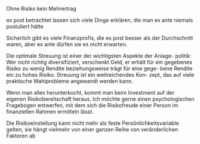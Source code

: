 Ohne Risiko kein Mehrertrag

ex post betrachtet lassen sich viele Dinge erklären, die man ex ante niemals postuliert hätte 

Sicherlich gibt es viele Finanzprofis, die ex post besser als der Durchschnitt waren, aber ex ante dürfen sie es nicht erwarten.




Die optimale Streuung ist einer der wichtigsten Aspekte der Anlage- politik: Wer nicht richtig diversifiziert, verschenkt Geld, er erhält für ein gegebenes Risiko zu wenig Rendite beziehungsweise trägt für eine gege- bene Rendite ein zu hohes Risiko. Streuung ist ein weitreichendes Kon- zept, das auf viele praktische Wahlprobleme angewandt werden kann.




Wenn man alles herunterkocht, kommt man beim Investment auf der eigenen Risikobereitschaft heraus. Ich möchte gerne einen psychologischen Fragebogen entwerfen, mit dem sich die Risikofreude einer Person im finanziellen Rahmen ermitteln lässt. 

Die Risikoeinstellung kann nicht mehr als feste Persönlichkeitsvariable gelten, sie hängt vielmehr von einer ganzen Reihe von veränderlichen Faktoren ab

